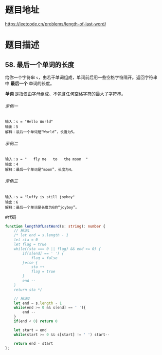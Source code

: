 # 题目地址
https://leetcode.cn/problems/length-of-last-word/

# 题目描述

## 58. 最后一个单词的长度

给你一个字符串 `s`，由若干单词组成，单词前后用一些空格字符隔开。返回字符串中 **最后一个** 单词的长度。

**单词** 是指仅由字母组成、不包含任何空格字符的最大子字符串。

###### 示例一

```text
输入：s = "Hello World"
输出：5
解释：最后一个单词是“World”，长度为5。
```

###### 示例二

```text
输入：s = "   fly me   to   the moon  "
输出：4
解释：最后一个单词是“moon”，长度为4。
```

###### 示例三

```text
输入：s = "luffy is still joyboy"
输出：6
解释：最后一个单词是长度为6的“joyboy”。
```

#代码
```ts
function lengthOfLastWord(s: string): number {
    // 解法1
    /* let end = s.length - 1
    let sta = 0
    let flag = true 
    while((sta === 0 || flag) && end >= 0) {
        if(s[end] == ' ') {
            flag = false
        }else {
            sta ++
            flag = true
        }
        end --
    }
    return sta */

    // 解法2
    let end = s.length - 1
    while(end >= 0 && s[end] == ' '){
        end --
    }
    if(end < 0) return 0

    let start = end
    while(start >= 0 && s[start] != ' ') start--

    return end - start
};
```
